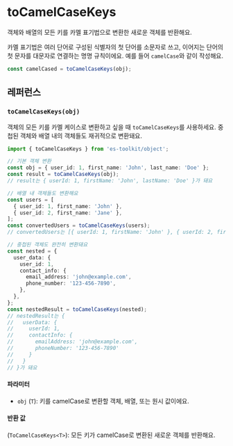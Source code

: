 # toCamelCaseKeys

객체와 배열의 모든 키를 카멜 표기법으로 변환한 새로운 객체를 반환해요.

카멜 표기법은 여러 단어로 구성된 식별자의 첫 단어를 소문자로 쓰고, 이어지는 단어의 첫 문자를 대문자로 연결하는 명명 규칙이에요. 예를 들어 `camelCase`와 같이 작성해요.

```typescript
const camelCased = toCamelCaseKeys(obj);
```

## 레퍼런스

### `toCamelCaseKeys(obj)`

객체의 모든 키를 카멜 케이스로 변환하고 싶을 때 `toCamelCaseKeys`를 사용하세요. 중첩된 객체와 배열 내의 객체들도 재귀적으로 변환돼요.

```typescript
import { toCamelCaseKeys } from 'es-toolkit/object';

// 기본 객체 변환
const obj = { user_id: 1, first_name: 'John', last_name: 'Doe' };
const result = toCamelCaseKeys(obj);
// result는 { userId: 1, firstName: 'John', lastName: 'Doe' }가 돼요

// 배열 내 객체들도 변환해요
const users = [
  { user_id: 1, first_name: 'John' },
  { user_id: 2, first_name: 'Jane' },
];
const convertedUsers = toCamelCaseKeys(users);
// convertedUsers는 [{ userId: 1, firstName: 'John' }, { userId: 2, firstName: 'Jane' }]가 돼요

// 중첩된 객체도 완전히 변환돼요
const nested = {
  user_data: {
    user_id: 1,
    contact_info: {
      email_address: 'john@example.com',
      phone_number: '123-456-7890',
    },
  },
};
const nestedResult = toCamelCaseKeys(nested);
// nestedResult는 {
//   userData: {
//     userId: 1,
//     contactInfo: {
//       emailAddress: 'john@example.com',
//       phoneNumber: '123-456-7890'
//     }
//   }
// }가 돼요
```

#### 파라미터

- `obj` (`T`): 키를 camelCase로 변환할 객체, 배열, 또는 원시 값이에요.

#### 반환 값

(`ToCamelCaseKeys<T>`): 모든 키가 camelCase로 변환된 새로운 객체를 반환해요.
